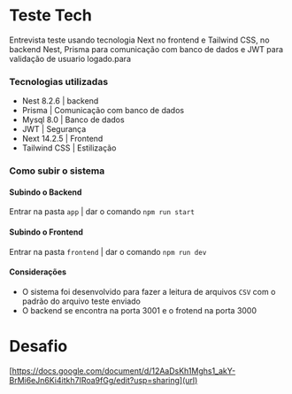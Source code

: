 # Teste Tech
Entrevista teste usando tecnologia Next no frontend e Tailwind CSS, no backend Nest, Prisma para comunicação com banco de dados e JWT para validação de usuario logado.para

### Tecnologias utilizadas
- Nest 8.2.6 | backend
- Prisma | Comunicação com banco de dados
- Mysql 8.0 | Banco de dados
- JWT | Segurança
- Next 14.2.5 | Frontend
- Tailwind CSS | Estilização

### Como subir o sistema
#### Subindo o Backend
Entrar na pasta `app` | dar o comando `npm run start`

#### Subindo o Frontend
Entrar na pasta `frontend` | dar o comando `npm run dev`

#### Considerações
- O sistema foi desenvolvido para fazer a leitura de arquivos `CSV` com o padrão do arquivo teste enviado
- O backend se encontra na porta 3001 e o frotend na porta 3000

# Desafio
[https://docs.google.com/document/d/12AaDsKh1Mghs1_akY-BrMi6eJn6Ki4itkh7IRoa9fGg/edit?usp=sharing](url)
